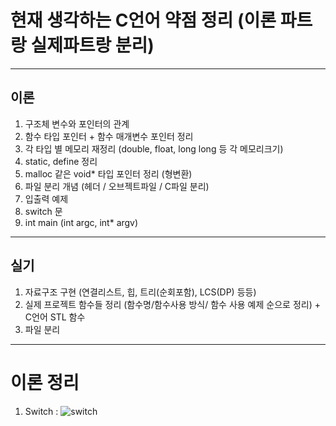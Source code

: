 # 현재 생각하는 C언어 약점 정리 (이론 파트랑 실제파트랑 분리)
---
## 이론
1. 구조체 변수와 포인터의 관계
2. 함수 타입 포인터 + 함수 매개변수 포인터 정리
3. 각 타입 별 메모리 재정리 (double, float, long long 등 각 메모리크기)
4. static, define  정리
5. malloc 같은 void* 타입 포인터 정리 (형변환)
6. 파일 분리 개념 (헤더 / 오브젝트파일 / C파일 분리) 
7. 입출력 예제
8. switch 문
9. int main (int argc, int* argv) 
---
## 실기
1. 자료구조 구현 (연결리스트, 힙, 트리(순회포함), LCS(DP) 등등)
2. 실제 프로젝트 함수들 정리 (함수명/함수사용 방식/ 함수 사용 예제 순으로 정리) + C언어 STL 함수
3. 파일 분리
---
# 이론 정리
1. Switch : ![switch](https://user-images.githubusercontent.com/70988272/216491871-adbbd184-2bdc-4466-abd4-4cfca1acd6ec.JPG)
